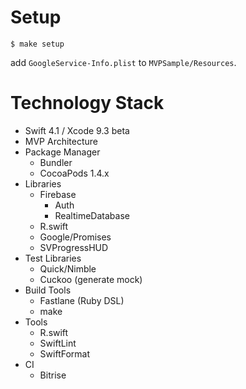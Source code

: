 # Setup

```
$ make setup
```

add `GoogleService-Info.plist` to `MVPSample/Resources`.

# Technology Stack

- Swift 4.1 / Xcode 9.3 beta
- MVP Architecture
- Package Manager
    - Bundler
    - CocoaPods 1.4.x
- Libraries
    - Firebase
        - Auth
        - RealtimeDatabase
    - R.swift
    - Google/Promises
    - SVProgressHUD
- Test Libraries
    - Quick/Nimble
    - Cuckoo (generate mock)
- Build Tools
    - Fastlane (Ruby DSL)
    - make
- Tools
    - R.swift
    - SwiftLint
    - SwiftFormat
- CI
    - Bitrise
